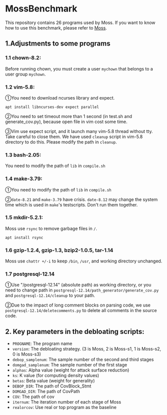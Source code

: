 # MossBenchmark
This repository contains 26 programs used by Moss. If you want to know how to use this benchmark, please refer to [Moss](https://github.com/BaiGeiQiShi/Moss).

## 1.Adjustments to some programs
### 1.1 chown-8.2:
Before running chown, you must create a user ```mychown``` that belongs to a user group ```mychown```.

### 1.2 vim-5.8: 
①You need to download ncurses library and expect.

`apt install libncurses-dev expect parallel`

②You need to set timeout more than 1 second (in test.sh and generate_cov.py), because open file in vim cost some time.

③Vim use expect script, and it launch many vim-5.8 thread without tty. Take careful to close them. We have used `cleanup` script in vim-5.8 directory to do this. Please modify the path in `cleanup`.

### 1.3 bash-2.05:

You need to modify the path of `lib` in `compile.sh` 

### 1.4 make-3.79:

①You need to modify the path of `lib` in `compile.sh`

②`date-8.21` and `make-3.79` have crisis. `date-8.12` may change the system time which is used in `make`'s testscripts. Don't run them together.

### 1.5 mkdir-5.2.1:

Moss use `rsync` to remove garbage files in `/`.

`apt install rsync`
 
### 1.6 gzip-1.2.4, gzip-1.3, bzip2-1.0.5, tar-1.14

Moss use `chattr +/-i` to keep `/bin`, `/usr`, and working directory unchanged.

### 1.7 postgresql-12.14

①Use "/postgresql-12.14" (absolute path) as working directory, or you need to change path in `postgresql-12.14/path_generator/generate_cov.py` and `postgresql-12.14/cleanup` to your path.

②Due to the impact of long comment blocks on parsing code, we use `postgresql-12.14/deletecomments.py` to delete all comments in the source code. 

## 2. Key parameters in the debloating scripts:
- `PROGNAME`: The program name
- `version`: The debloating strategy. (3 is Moss, 2 is Moss-s1, 1 is Moss-s2, 0 is Moss-s3)
- `debop_samplenum`: The sample number of the second and third stages
- `domgad_samplenum`: The sample number of the first stage
- `alphas`: Alpha value (weight for attack surface reduction)
- `ks`: K value (for computing density values)
- `betas`: Beta value (weight for generality)
- `DEBOP_DIR`: The path of CovBlock_Stmt
- `DOMGAD_DIR`: The path of CovPath
- `COV`: The path of cov
- `iternum`: The iteration number of each stage of Moss
- `realorcov`: Use real or top program as the baseline
